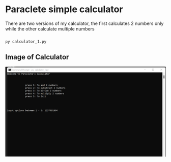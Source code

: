 # Paraclete simple calculator
There are two versions of my calculator, the first calculates 2 numbers only while the other calculate multiple numbers

###
    py calculator_1.py

## Image of Calculator
<img src='./img/calc.png'>